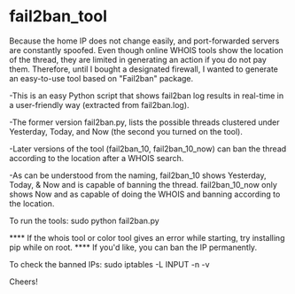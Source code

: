 # fail2ban_tool

Because the home IP does not change easily, and port-forwarded servers are constantly spoofed.
Even though online WHOIS tools show the location of the thread, they are limited in generating an action if you do not pay them. Therefore, until I bought a designated firewall, I wanted to generate an easy-to-use tool based on "Fail2ban" package.


-This is an easy Python script that shows fail2ban log results in real-time in a user-friendly way (extracted from fail2ban.log).

-The former version fail2ban.py, lists the possible threads clustered under Yesterday, Today, and Now (the second you turned on the tool).

-Later versions of the tool (fail2ban_10, fail2ban_10_now) can ban the thread according to the location after a WHOIS search.

-As can be understood from the naming, fail2ban_10 shows Yesterday, Today, & Now and is capable of banning the thread. fail2ban_10_now only shows Now and as capable of doing the WHOIS and banning according to the location.

To run the tools:
sudo python fail2ban.py

**** If the whois tool or color tool gives an error while starting, try installing pip while on root.
**** If you'd like, you can ban the IP permanently.

To check the banned IPs:
sudo iptables -L INPUT -n -v

Cheers!
